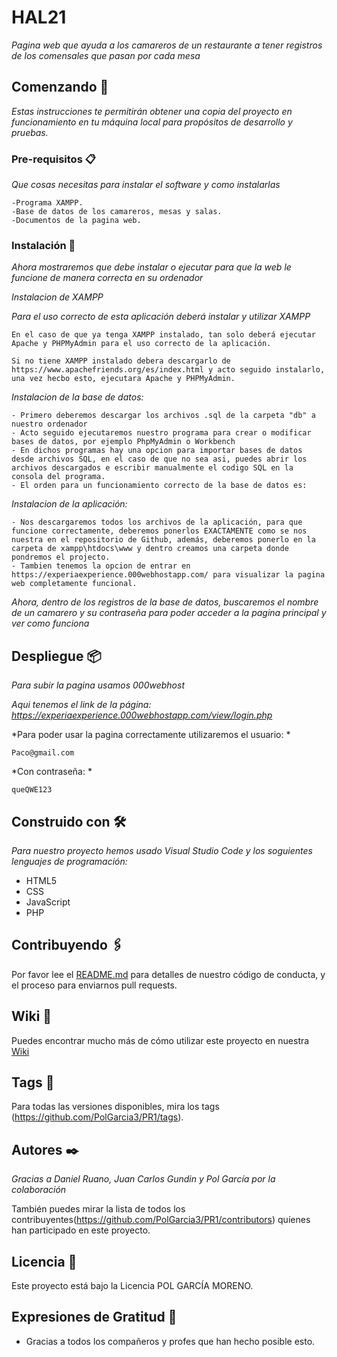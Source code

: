 # HAL21

_Pagina web que ayuda a los camareros de un restaurante a tener registros de los comensales que pasan por cada mesa_

## Comenzando 🚀

_Estas instrucciones te permitirán obtener una copia del proyecto en funcionamiento en tu máquina local para propósitos de desarrollo y pruebas._

### Pre-requisitos 📋

_Que cosas necesitas para instalar el software y como instalarlas_

```
-Programa XAMPP.
-Base de datos de los camareros, mesas y salas.
-Documentos de la pagina web.
```

### Instalación 🔧

_Ahora mostraremos que debe instalar o ejecutar para que la web le funcione de manera correcta en su ordenador_

*Instalacion de XAMPP*

_Para el uso correcto de esta aplicación deberá instalar y utilizar XAMPP_

```
En el caso de que ya tenga XAMPP instalado, tan solo deberá ejecutar Apache y PHPMyAdmin para el uso correcto de la aplicación.
```

```
Si no tiene XAMPP instalado debera descargarlo de https://www.apachefriends.org/es/index.html y acto seguido instalarlo, una vez hecbo esto, ejecutara Apache y PHPMyAdmin.
```

*Instalacion de la base de datos:*

```
- Primero deberemos descargar los archivos .sql de la carpeta "db" a nuestro ordenador
- Acto seguido ejecutaremos nuestro programa para crear o modificar bases de datos, por ejemplo PhpMyAdmin o Workbench
- En dichos programas hay una opcion para importar bases de datos desde archivos SQL, en el caso de que no sea asi, puedes abrir los archivos descargados e escribir manualmente el codigo SQL en la consola del programa.
- El orden para un funcionamiento correcto de la base de datos es: 
```

*Instalacion de la aplicación:*

```
- Nos descargaremos todos los archivos de la aplicación, para que funcione correctamente, deberemos ponerlos EXACTAMENTE como se nos nuestra en el repositorio de Github, además, deberemos ponerlo en la carpeta de xampp\htdocs\www y dentro creamos una carpeta donde pondremos el projecto.
- Tambien tenemos la opcion de entrar en https://experiaexperience.000webhostapp.com/ para visualizar la pagina web completamente funcional.
```

_Ahora, dentro de los registros de la base de datos, buscaremos el nombre de un camarero y su contraseña para poder acceder a la pagina principal y ver como funciona_

## Despliegue 📦

_Para subir la pagina usamos 000webhost_

*Aqui tenemos el link de la página: https://experiaexperience.000webhostapp.com/view/login.php*

*Para poder usar la pagina correctamente utilizaremos el usuario: *
```
Paco@gmail.com
```
*Con contraseña: *
```
queQWE123
```

## Construido con 🛠️

_Para nuestro proyecto hemos usado Visual Studio Code y los soguientes lenguajes de programación:_

* HTML5
* CSS
* JavaScript
* PHP

## Contribuyendo 🖇️

Por favor lee el [README.md](https://github.com/PolGarcia3/PR1/edit/main/README.md) para detalles de nuestro código de conducta, y el proceso para enviarnos pull requests.

## Wiki 📖

Puedes encontrar mucho más de cómo utilizar este proyecto en nuestra [Wiki](https://github.com/PolGarcia3/PR1/wiki)

## Tags 📌

Para todas las versiones disponibles, mira los tags (https://github.com/PolGarcia3/PR1/tags).

## Autores ✒️

_Gracias a Daniel Ruano, Juan Carlos Gundin y Pol García por la colaboración_

También puedes mirar la lista de todos los contribuyentes(https://github.com/PolGarcia3/PR1/contributors) quíenes han participado en este proyecto. 

## Licencia 📄

Este proyecto está bajo la Licencia POL GARCÍA MORENO.

## Expresiones de Gratitud 🎁

* Gracias a todos los compañeros y profes que han hecho posible esto.
